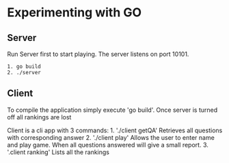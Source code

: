 #  Experimenting with GO

## Server

Run Server first to start playing. The server listens on port 10101.

	1. go build
	2. ./server

## Client

To compile the application simply execute 'go build'. Once server is turned off all rankings are lost

Client is a cli app with 3 commands:
	1. './client getQA' Retrieves all questions with corresponding answer
	2. './client play' Allows the user to enter name and play game. When all questions answered will give a small report.
	3. '.client ranking' Lists all the rankings  